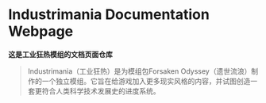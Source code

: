 # Industrimania Documentation Webpage

**这是工业狂热模组的文档页面仓库**

> Industrimania（工业狂热）是为模组包Forsaken Odyssey（遗世流浪）制作的一个独立模组。它旨在给游戏加入更多现实风格的内容，并试图创造一套更符合人类科学技术发展史的进度系统。

